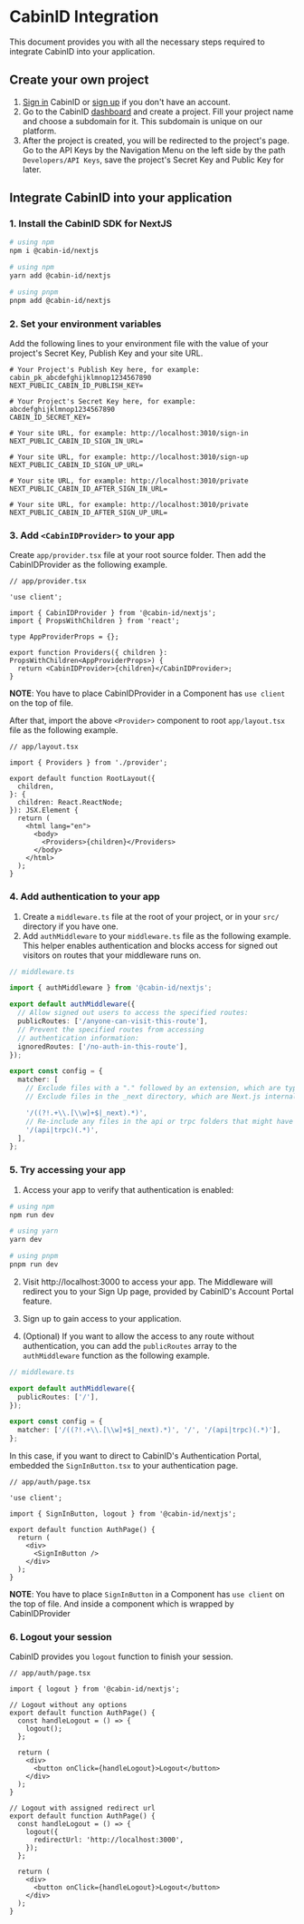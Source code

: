 # CabinID Integration

This document provides you with all the necessary steps required to integrate CabinID into your application.

## Create your own project

1. [Sign in](https://cabinid.dev/sign-in) CabinID or [sign up](https://cabinid.dev/sign-up) if you don't have an account.
2. Go to the CabinID [dashboard](https://cabinid.dev/project) and create a project. Fill your project name and choose a subdomain for it. This subdomain is unique on our platform.
3. After the project is created, you will be redirected to the project's page. Go to the API Keys by the Navigation Menu on the left side by the path `Developers/API Keys`, save the project's Secret Key and Public Key for later.

## Integrate CabinID into your application

### 1. Install the CabinID SDK for NextJS

```bash
# using npm
npm i @cabin-id/nextjs

# using npm
yarn add @cabin-id/nextjs

# using pnpm
pnpm add @cabin-id/nextjs
```

### 2. Set your environment variables

Add the following lines to your environment file with the value of your project's Secret Key, Publish Key and your site URL.

```dotenv
# Your Project's Publish Key here, for example: cabin_pk_abcdefghijklmnop1234567890
NEXT_PUBLIC_CABIN_ID_PUBLISH_KEY=

# Your Project's Secret Key here, for example: abcdefghijklmnop1234567890
CABIN_ID_SECRET_KEY=

# Your site URL, for example: http://localhost:3010/sign-in
NEXT_PUBLIC_CABIN_ID_SIGN_IN_URL=

# Your site URL, for example: http://localhost:3010/sign-up
NEXT_PUBLIC_CABIN_ID_SIGN_UP_URL=

# Your site URL, for example: http://localhost:3010/private
NEXT_PUBLIC_CABIN_ID_AFTER_SIGN_IN_URL=

# Your site URL, for example: http://localhost:3010/private
NEXT_PUBLIC_CABIN_ID_AFTER_SIGN_UP_URL=
```

### 3. Add `<CabinIDProvider>` to your app

Create `app/provider.tsx` file at your root source folder. Then add the CabinIDProvider as the following example.

```tsx
// app/provider.tsx

'use client';

import { CabinIDProvider } from '@cabin-id/nextjs';
import { PropsWithChildren } from 'react';

type AppProviderProps = {};

export function Providers({ children }: PropsWithChildren<AppProviderProps>) {
  return <CabinIDProvider>{children}</CabinIDProvider>;
}
```

**NOTE**: You have to place CabinIDProvider in a Component has `use client` on the top of file.

After that, import the above `<Provider>` component to root `app/layout.tsx` file as the following example.

```tsx
// app/layout.tsx

import { Providers } from './provider';

export default function RootLayout({
  children,
}: {
  children: React.ReactNode;
}): JSX.Element {
  return (
    <html lang="en">
      <body>
        <Providers>{children}</Providers>
      </body>
    </html>
  );
}
```

### 4. Add authentication to your app

1. Create a `middleware.ts` file at the root of your project, or in your `src/` directory if you have one.
2. Add `authMiddleware` to your `middleware.ts` file as the following example. This helper enables authentication and blocks access for signed out visitors on routes that your middleware runs on.

```ts
// middleware.ts

import { authMiddleware } from '@cabin-id/nextjs';

export default authMiddleware({
  // Allow signed out users to access the specified routes:
  publicRoutes: ['/anyone-can-visit-this-route'],
  // Prevent the specified routes from accessing
  // authentication information:
  ignoredRoutes: ['/no-auth-in-this-route'],
});

export const config = {
  matcher: [
    // Exclude files with a "." followed by an extension, which are typically static files.
    // Exclude files in the _next directory, which are Next.js internals.

    '/((?!.+\\.[\\w]+$|_next).*)',
    // Re-include any files in the api or trpc folders that might have an extension
    '/(api|trpc)(.*)',
  ],
};
```

### 5. Try accessing your app

1. Access your app to verify that authentication is enabled:

```bash
# using npm
npm run dev

# using yarn
yarn dev

# using pnpm
pnpm run dev
```

2. Visit http://localhost:3000 to access your app. The Middleware will redirect you to your Sign Up page, provided by CabinID's Account Portal feature.

3. Sign up to gain access to your application.

4. (Optional) If you want to allow the access to any route without authentication, you can add the `publicRoutes` array to the `authMiddleware` function as the following example.

```ts
// middleware.ts

export default authMiddleware({
  publicRoutes: ['/'],
});

export const config = {
  matcher: ['/((?!.+\\.[\\w]+$|_next).*)', '/', '/(api|trpc)(.*)'],
};
```

In this case, if you want to direct to CabinID's Authentication Portal, embedded the `SignInButton.tsx` to your authentication page.

```tsx
// app/auth/page.tsx

'use client';

import { SignInButton, logout } from '@cabin-id/nextjs';

export default function AuthPage() {
  return (
    <div>
      <SignInButton />
    </div>
  );
}
```

**NOTE**: You have to place `SignInButton` in a Component has `use client` on the top of file. And inside a component which is wrapped by CabinIDProvider

### 6. Logout your session

CabinID provides you `logout` function to finish your session.

```tsx
// app/auth/page.tsx

import { logout } from '@cabin-id/nextjs';

// Logout without any options
export default function AuthPage() {
  const handleLogout = () => {
    logout();
  };

  return (
    <div>
      <button onClick={handleLogout}>Logout</button>
    </div>
  );
}

// Logout with assigned redirect url
export default function AuthPage() {
  const handleLogout = () => {
    logout({
      redirectUrl: 'http://localhost:3000',
    });
  };

  return (
    <div>
      <button onClick={handleLogout}>Logout</button>
    </div>
  );
}
```
